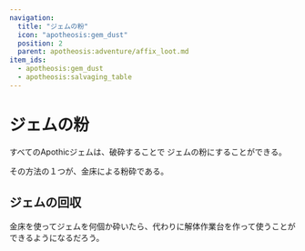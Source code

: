 ```yaml
---
navigation:
  title: "ジェムの粉"
  icon: "apotheosis:gem_dust"
  position: 2
  parent: apotheosis:adventure/affix_loot.md
item_ids:
  - apotheosis:gem_dust
  - apotheosis:salvaging_table
---
```


# ジェムの粉

<ItemImage id="apotheosis:gem_dust" />

すべてのApothicジェムは、破砕することで
<Color id="blue">ジェムの粉</Color>にすることができる。

その方法の１つが、金床による粉砕である。

## ジェムの回収

金床を使ってジェムを何個か砕いたら、代わりに<Color id="blue">解体作業台</Color>を作って使うことができるようになるだろう。

<Recipe id="apotheosis:salvaging_table" />


